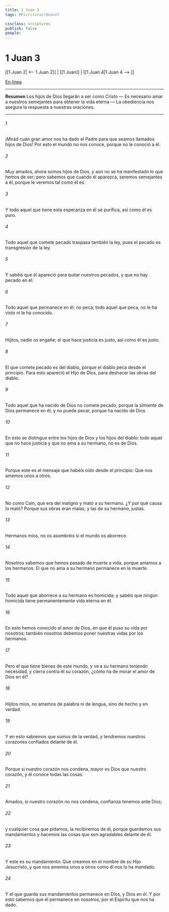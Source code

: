 ```yaml
---
title: 1 Juan 3
tags: #Escrituras\NuevoT

cssclass: scriptures
publish: false
people:
---
```


# 1 Juan 3
[[1 Juan 2| <-- 1 Juan 2]] | [[1 Juan]] | [[1 Juan 4|1 Juan 4 --> ]]

[En línea](https://churchofjesuschrist.org/study/scriptures/nt/1-jn/3?lang=spa)

---
__Resumen__
Los hijos de Dios llegarán a ser como Cristo — Es necesario amar a nuestros semejantes para obtener la vida eterna — La obediencia nos asegura la respuesta a nuestras oraciones.

---
###### 1 
¡Mirad cuán gran amor nos ha dado el Padre para que seamos llamados hijos de Dios! Por esto el mundo no nos conoce, porque no le conoció a él.

###### 2 
Muy amados, ahora somos hijos de Dios, y aún no se ha manifestado lo que hemos de ser; pero sabemos que cuando él aparezca, seremos semejantes a él, porque le veremos tal como él es.

###### 3 
Y todo aquel que tiene esta esperanza en él se purifica, así como él es puro.

###### 4 
Todo aquel que comete pecado traspasa también la ley, pues el pecado es transgresión de la ley.

###### 5 
Y sabéis que él apareció para quitar nuestros pecados, y que no hay pecado en él.

###### 6 
Todo aquel que permanece en él, no peca; todo aquel que peca, no le ha visto ni le ha conocido.

###### 7 
Hijitos, nadie os engañe; el que hace justicia es justo, así como él es justo.

###### 8 
El que comete pecado es del diablo, porque el diablo peca desde el principio. Para esto apareció el Hijo de Dios, para deshacer las obras del diablo.

###### 9 
Todo aquel que ha nacido de Dios no comete pecado, porque la simiente de Dios permanece en él; y no puede pecar, porque ha nacido de Dios.

###### 10 
En esto se distingue entre los hijos de Dios y los hijos del diablo: todo aquel que no hace justicia y que no ama a su hermano, no es de Dios.

###### 11 
Porque este es el mensaje que habéis oído desde el principio: Que nos amemos unos a otros.

###### 12 
No como Caín, que era del maligno y mató a su hermano. ¿Y por qué causa lo mató? Porque sus obras eran malas, y las de su hermano, justas.

###### 13 
Hermanos míos, no os asombréis si el mundo os aborrece.

###### 14 
Nosotros sabemos que hemos pasado de muerte a vida, porque amamos a los hermanos. El que no ama a su hermano permanece en la muerte.

###### 15 
Todo aquel que aborrece a su hermano es homicida; y sabéis que ningún homicida tiene permanentemente vida eterna en él.

###### 16 
En esto hemos conocido el amor de Dios, en que él puso su vida por nosotros; también nosotros debemos poner nuestras vidas por los hermanos.

###### 17 
Pero el que tiene bienes de este mundo, y ve a su hermano teniendo necesidad, y cierra contra él su corazón, ¿cómo ha de morar el amor de Dios en él?

###### 18 
Hijitos míos, no amemos de palabra ni de lengua, sino de hecho y en verdad.

###### 19 
Y en esto sabremos que somos de la verdad, y tendremos nuestros corazones confiados delante de él.

###### 20 
Porque si nuestro corazón nos condena, mayor es Dios que nuestro corazón, y él conoce todas las cosas.

###### 21 
Amados, si nuestro corazón no nos condena, confianza tenemos ante Dios;

###### 22 
y cualquier cosa que pidamos, la recibiremos de él, porque guardamos sus mandamientos y hacemos las cosas que son agradables delante de él.

###### 23 
Y este es su mandamiento: Que creamos en el nombre de su Hijo Jesucristo, y que nos amemos unos a otros como él nos lo ha mandado.

###### 24 
Y el que guarda sus mandamientos permanece en Dios, y Dios en él. Y por esto sabemos que él permanece en nosotros, por el Espíritu que nos ha dado.

